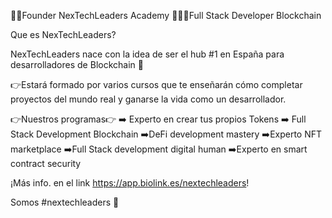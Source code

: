 👨‍🏫Founder NexTechLeaders Academy
🧑🏻‍💻Full Stack Developer Blockchain

Que es NexTechLeaders?


NexTechLeaders nace con la idea de ser el hub #1 en España para desarrolladores de Blockchain 🚀

👉Estará formado por varios cursos que te enseñarán cómo completar proyectos del mundo real y ganarse la vida como un desarrollador.

👉Nuestros programas👉
➡️ Experto en crear tus propios Tokens
➡️ Full Stack Development Blockchain
➡️DeFi development mastery
➡️Experto NFT marketplace
➡️Full Stack development digital human
➡️Experto en smart contract security

¡Más info. en el link https://app.biolink.es/nextechleaders!

Somos #nextechleaders 🚀

